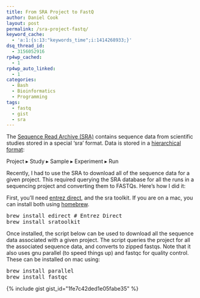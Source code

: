```yaml
---
title: From SRA Project to FastQ
author: Daniel Cook
layout: post
permalink: /sra-project-fastq/
keyword_cache:
  - 'a:1:{s:13:"keywords_time";i:1414268933;}'
dsq_thread_id:
  - 3156052916
rp4wp_cached:
  - 1
rp4wp_auto_linked:
  - 1
categories:
  - Bash
  - Bioinformatics
  - Programming
tags:
  - fastq
  - gist
  - sra
---
```

The [Sequence Read Archive (SRA)][1] contains sequence data from scientific studies stored in a special &#8216;sra&#8217; format. Data is stored in a [hierarchical format][2]:

Project ▸ Study ▸ Sample ▸ Experiment ▸ Run

Recently, I had to use the SRA to download all of the sequence data for a given project. This required querying the SRA database for all the runs in a sequencing project and converting them to FASTQs. Here&#8217;s how I did it:

First, you&#8217;ll need [entrez direct][3], and the sra toolkit. If you are on a mac, you can install both using [homebrew][4].

<pre>brew install edirect # Entrez Direct
brew install sratoolkit</pre>

Once installed, the script below can be used to download all the sequence data associated with a given project. The script queries the project for all the associated sequence data, and converts to zipped fastqs. Note that it also uses gnu parallel (to speed things up) and fastqc for quality control. These can be installed on mac using:

<pre>brew install parallel
brew install fastqc</pre>

{% include gist gist_id="1fe7c42ded1e05fabe35" %}

 [1]: http://www.ncbi.nlm.nih.gov/sra
 [2]: http://www.ncbi.nlm.nih.gov/Traces/sra/?cmd=show&f=sra_sub_expl&view=get_started
 [3]: http://www.ncbi.nlm.nih.gov/books/NBK179288/
 [4]: homebrew.sh